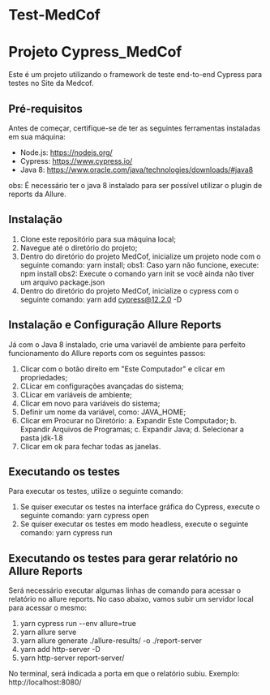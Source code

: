 # Test-MedCof

# Projeto Cypress_MedCof

Este é um projeto utilizando o framework de teste end-to-end Cypress para testes no Site da Medcof.

## Pré-requisitos

Antes de começar, certifique-se de ter as seguintes ferramentas instaladas em sua máquina:

- Node.js: https://nodejs.org/
- Cypress: https://www.cypress.io/
- Java 8: https://www.oracle.com/java/technologies/downloads/#java8

obs: É necessário ter o java 8 instalado para ser possível utilizar o plugin de reports da Allure.

## Instalação

1. Clone este repositório para sua máquina local;
2. Navegue até o diretório do projeto;
3. Dentro do diretório do projeto MedCof, inicialize um projeto node com o seguinte comando: yarn install;
obs1: Caso yarn não funcione, execute: npm install
obs2: Execute o comando yarn init se você ainda não tiver um arquivo package.json
5. Dentro do diretório do projeto MedCof, inicialize o cypress com o seguinte comando: yarn add cypress@12.2.0 -D

## Instalação e Configuração Allure Reports

 Já com o Java 8 instalado, crie uma variavél de ambiente para perfeito funcionamento do Allure reports com os seguintes passos:
 1. Clicar com o botão direito em "Este Computador" e clicar em propriedades;
 2. CLicar em configurações avançadas do sistema;
 3. CLicar em variáveis de ambiente;
 4. Clicar em novo para variáveis do sistema;
 5. Definir um nome da variável, como: JAVA_HOME;
 6. Clicar em Procurar no Diretório:
    a. Expandir Este Computador;
    b. Expandir Arquivos de Programas;
    c. Expandir Java;
    d. Selecionar a pasta jdk-1.8
7. Clicar em ok para fechar todas as janelas.
 


## Executando os testes

Para executar os testes, utilize o seguinte comando:

1. Se quiser executar os testes na interface gráfica do Cypress, execute o seguinte comando: yarn cypress open
2. Se quiser executar os testes em modo headless, execute o seguinte comando: yarn cypress run

## Executando os testes para gerar relatório no Allure Reports

Será necessário executar algumas linhas de comando para acessar o relatório no allure reports. No caso abaixo, vamos subir um servidor local para acessar o mesmo:
1. yarn cypress run --env allure=true
2. yarn allure serve
3. yarn allure generate ./allure-results/ -o ./report-server
4. yarn add http-server -D
5. yarn http-server report-server/

No terminal, será indicada a porta em que o relatório subiu. Exemplo: http://localhost:8080/







